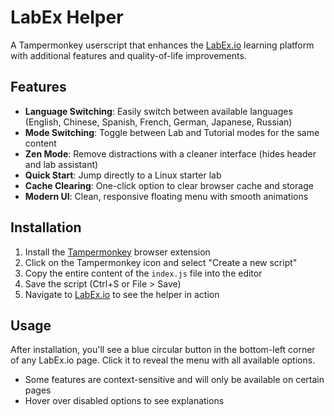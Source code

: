 # LabEx Helper

A Tampermonkey userscript that enhances the [LabEx.io](https://labex.io) learning platform with additional features and quality-of-life improvements.

## Features

- **Language Switching**: Easily switch between available languages (English, Chinese, Spanish, French, German, Japanese, Russian)
- **Mode Switching**: Toggle between Lab and Tutorial modes for the same content
- **Zen Mode**: Remove distractions with a cleaner interface (hides header and lab assistant)
- **Quick Start**: Jump directly to a Linux starter lab
- **Cache Clearing**: One-click option to clear browser cache and storage
- **Modern UI**: Clean, responsive floating menu with smooth animations

## Installation

1. Install the [Tampermonkey](https://www.tampermonkey.net/) browser extension
2. Click on the Tampermonkey icon and select "Create a new script"
3. Copy the entire content of the `index.js` file into the editor
4. Save the script (Ctrl+S or File > Save)
5. Navigate to [LabEx.io](https://labex.io) to see the helper in action

## Usage

After installation, you'll see a blue circular button in the bottom-left corner of any LabEx.io page. Click it to reveal the menu with all available options.

- Some features are context-sensitive and will only be available on certain pages
- Hover over disabled options to see explanations
